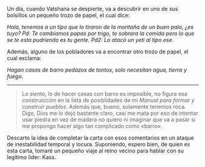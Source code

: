 Un día, cuando Vatshana se despierte, va a descubrir en uno de sus bolsillos un pequeño trozo de papel, el cual dice:

*Hola, tenemos a un tipo que lo tiraron de la montaña de un buen palo, ¿es tuyo?
Pd: Te cambiamos papas por trigo, te sobrara la comida pero lo que se te esta pudriendo es tu gente.
Pd2: Lo atacó un yeti al tipo ese.*

Además, alguno de los pobladores va a encontrar otro trozo de papel, el cual exclama:

*Hagan casas de barro pedazos de tontos, solo necesitan agua, tierra y fuego*.

---

>Lo siento, lo de hacer casas con barro es imposible, no figura esa construicción en la lista de posiblidades de mi _Manual para formar y construir pueblos_. Además que, bueno, solamente tenemos roca.
>Digo, Dios me lo dejó bastante claro, casi me mata por eso de intentar usar piedra en vez de madera no quiero ni imaginar que va a pasar si me propongo hacer algo tan complicado como «barro».

Descarto la idea de completar la carta con esos comentarios en un ataque de inestabilidad temporal y locura. Suponiendo, espero bien, de quien es esta carta, tomaré un pequeño viaje al reino vecino para hablar con su legítimo lider: Kass.
